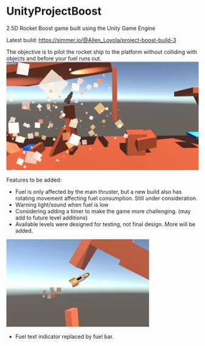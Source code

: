 # UnityProjectBoost
2.5D Rocket Boost game built using the Unity Game Engine

Latest build:
https://simmer.io/@Allen_Loyola/project-boost-build-3

The objective is to pilot the rocket ship to the platform without colliding with objects and before your fuel runs out.
![Project Boost Screenshot](https://github.com/AllenNotAlan/UnityProjectBoost/blob/master/3_Project_Boost/Screenshots/projectBoost2crop.png)


Features to be added:

- Fuel is only affected by the main thruster, but a new build also has rotating movement affecting fuel consumption. Still under consideration.
- Warning light/sound when fuel is low
- Considering adding a timer to make the game more challenging. (may add to future level additions)
- Available levels were designed for testing, not final design. More will be added.

![Project Boost Screenshot](https://github.com/AllenNotAlan/UnityProjectBoost/blob/master/3_Project_Boost/Screenshots/projectBoostFuelBar.PNG)
- Fuel text indicator replaced by fuel bar.
